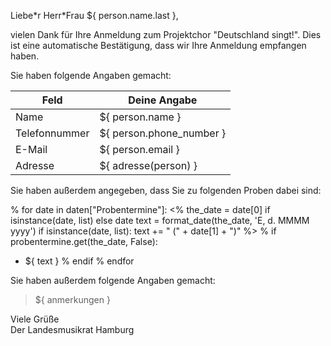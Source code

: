 Liebe\*r Herr\*Frau ${ person.name.last },

vielen Dank für Ihre Anmeldung zum Projektchor "Deutschland singt!". Dies ist
eine automatische Bestätigung, dass wir Ihre Anmeldung empfangen haben.

Sie haben folgende Angaben gemacht:

|Feld          |Deine Angabe              |
|--------------|--------------------------|
|Name          | ${ person.name }         |
|Telefonnummer | ${ person.phone_number } |
|E-Mail        | ${ person.email }        |
|Adresse       | ${ adresse(person) }   |

Sie haben außerdem angegeben, dass Sie zu folgenden Proben dabei sind:

% for date in daten["Probentermine"]:
<%
    the_date = date[0] if isinstance(date, list) else date
    text = format_date(the_date, 'E, d. MMMM yyyy')
    if isinstance(date, list):
        text += " (" + date[1] + ")" 
%>
% if probentermine.get(the_date, False):
- ${ text }
% endif
% endfor

Sie haben außerdem folgende Angaben gemacht:
> ${ anmerkungen }

Viele Grüße  
Der Landesmusikrat Hamburg

